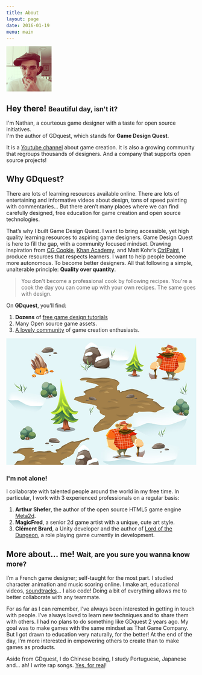 ```yaml
---
title: About
layout: page
date: 2016-01-19
menu: main
---
```


<div class="media">
  <div class="media-left">
    <img style="max-height: 120px;" class="media-object" src="personal-avatar-2.png" alt="Nathan's avatar">
  </div>
  <div class="media-body">
    <h2>Hey there! <small>Beautiful day, isn't it?</small></h2>
    <p>
      I'm Nathan, a courteous game designer with a taste for open source initiatives.<br>
      I'm the author of GDquest, which stands for <strong>Game Design Quest</strong>.
    </p>
  </div>
</div>

It is a [Youtube channel][2d5e5423] about game creation.
It is also a growing community that regroups thousands of designers.
And a company that supports open source projects!

[2d5e5423]: http://youtube.com/c/gdquest "GDquest channel"

<!-- If you want to talk about GDquest on your website, first of all, thanks! I put up a press kit for you. It contains text, pictures and links to make it easy for you to find the information you need.

  <button type="button" class="btn btn-lg btn-success center-block">
    Presskit
  </button> -->

## Why GDquest?

There are lots of learning resources available online. There are lots of entertaining and informative videos about design, tons of speed painting with commentaries… But there aren’t many places where we can find carefully designed, free education for game creation and open source technologies.

That’s why I built Game Design Quest. I want to bring accessible, yet high quality learning resources to aspiring game designers. Game Design Quest is here to fill the gap, with a community focused mindset. Drawing inspiration from [CG Cookie](https://cgcookie.com/), [Khan Academy](https://www.khanacademy.org/), and Matt Kohr’s [CtrlPaint](http://www.ctrlpaint.com/), I produce resources that respects learners. I want to help people become more autonomous. To become better designers. All that following a simple, unalterable principle: **Quality over quantity**.

<blockquote>
You don't become a professional cook by following recipes. You're a cook the day you can come up with your own recipes. The same goes with design.
</blockquote>

On **GDquest**, you'll find:

  1. **Dozens** of [free game design tutorials][2]
  2. Many Open source game assets.
  3. [A lovely community][3] of game creation enthusiasts.

[2]: https://game-design-tutorials.zeef.com/nathan.lovato "Game Design Tutorials"
[3]: https://www.facebook.com/groups/GameArtQuest/ "Game Art Quest"

<div class="row">
  <div class="col-lg-8 col-sm-12">
    <img src="Meta-Dash-prototype.jpg" alt="Meta Dash prototype picture" class="img-responsive" />
  </div>
</div>

### I'm not alone!

I collaborate with talented people around the world in my free time. In particular, I work with 3 experienced professionals on a regular basis:

  1. **Arthur Shefer**, the author of the open source HTML5 game engine [Meta2d](http://meta2d.com/).
  2. **MagicFred**, a senior 2d game artist with a unique, cute art style.
  3. **Clément Brard**, a Unity developer and the author of [Lord of the Dungeon](http://lordofthedungeon.com/), a role playing game currently in development.

<h2>More about… me! <small>Wait, are you sure you wanna know more?</small></h2>

I’m a French game designer; self-taught for the most part. I studied character animation and music scoring online. I make art, educational videos, [soundtracks](https://soundcloud.com/gdquest)… I also code! Doing a bit of everything allows me to better collaborate with any teammate.

For as far as I can remember, I’ve always been interested in getting in touch with people. I’ve always loved to learn new techniques and to share them with others. I had no plans to do something like GDquest 2 years ago. My goal was to make games with the same mindset as That Game Company. But I got drawn to education very naturally, for the better! At the end of the day, I’m more interested in empowering others to create than to make games as products.

Aside from GDquest, I do Chinese boxing, I study Portuguese, Japanese and… ah! I write rap songs. [Yes, for real](https://soundcloud.com/gdquest/were-designers)!
